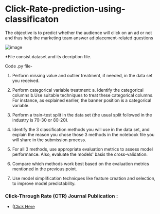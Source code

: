 # Click-Rate-prediction-using-classificaton
The objective is to predict whether the audience will click on an ad or not and thus help the marketing team answer ad placement-related questions

![image](https://github.com/hemanthsaich/Click-Through-Rate/assets/91429511/9e1e97b5-43a6-4e80-aaa5-6ec3f854e1e8)

*File consist dataset and its decription file.

Code .py file-

1. Perform missing value and outlier treatment, if needed, in the data set you received.

2. Perform categorical variable treatment:
  a. Identify the categorical columns 
  b.Use suitable techniques to treat these categorical columns. For instance, as explained earlier, the banner position is a categorical variable. 

3. Perform a train-test split in the data set (the usual split followed in the industry is 70-30 or 80-20).

4. Identify the 3 classification methods you will use in the data set, and explain the reason you chose those 3 methods in the notebook file you will share in the submission process.

5. For all 3 methods, use appropriate evaluation metrics to assess model performance. Also, evaluate the models' basis the cross-validation.

6. Compare which methods work best based on the evaluation metrics mentioned in the previous point.

7. Use model simplification techniques like feature creation and selection, to improve model predictability. 

### Click-Through Rate (CTR) Journal Publication : 
* ([Click Here](https://github.com/hemanthsaich/Click-Through-Rate/blob/main/Click-Through%20Rate%20(CTR)%20Journal%20Publication.pdf)
